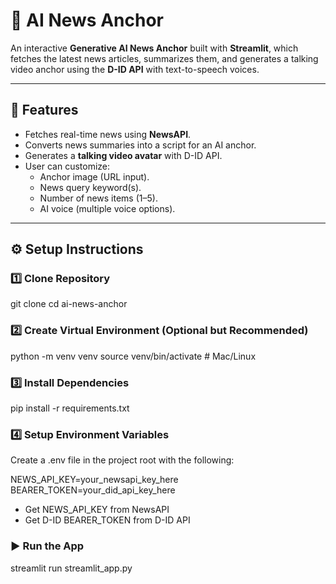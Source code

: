 # 🎥 AI News Anchor  

An interactive **Generative AI News Anchor** built with **Streamlit**, which fetches the latest news articles, summarizes them, and generates a talking video anchor using the **D-ID API** with text-to-speech voices.  

---

## 🚀 Features  
- Fetches real-time news using **NewsAPI**.  
- Converts news summaries into a script for an AI anchor.  
- Generates a **talking video avatar** with D-ID API.  
- User can customize:  
  - Anchor image (URL input).  
  - News query keyword(s).  
  - Number of news items (1–5).  
  - AI voice (multiple voice options).  

---

## ⚙️ Setup Instructions  

### 1️⃣ Clone Repository  

git clone <your-repo-url>
cd ai-news-anchor

### 2️⃣ Create Virtual Environment (Optional but Recommended)

python -m venv venv
source venv/bin/activate   # Mac/Linux

### 3️⃣ Install Dependencies
pip install -r requirements.txt

### 4️⃣ Setup Environment Variables

Create a .env file in the project root with the following:

NEWS_API_KEY=your_newsapi_key_here
BEARER_TOKEN=your_did_api_key_here


- Get NEWS_API_KEY from NewsAPI
- Get D-ID BEARER_TOKEN from D-ID API

### ▶️ Run the App
streamlit run streamlit_app.py
